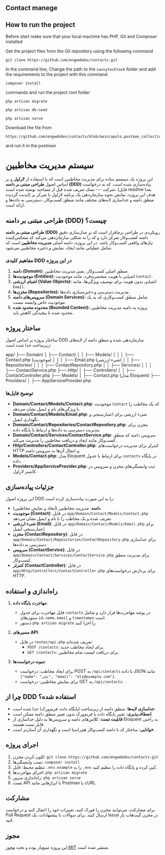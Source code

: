 ## Contact manege

## How to run the project

Before start make sure that your local machine has PHP, Git and Composer installed

Get the project files from the Git repository using the following command

```nothing
git clone https://github.com/engwebdev/contacts.git
```

In the command line, Change the path to the `savvytechtask` folder and add the requirements to the project with this command
```nothing
composer install 
```

commands and run the project root folder
```nothing
php artisan migrate
```

```nothing
php artisan db:seed
```

```nothing
php artisan serve
```

Download the file from
```nothing
https://github.com/engwebdev/contacts/blob/main/apolo.postman_collection.json
```
and run it in the postman


# سیستم مدیریت مخاطبین

این پروژه یک سیستم ساده برای مدیریت مخاطبین است که با استفاده از **لاراول** و بر اساس اصول **طراحی مبتنی بر دامنه (DDD)** پیاده‌سازی شده است. که به درخواست شرکت --- تسک تعریف شده قبل از مصاحبه نوشته شده است، (فایل readme بعدا اپدیت گردیده) هدف این پروژه، نمایش نحوه سازمان‌دهی یک برنامه لاراول با تمرکز بر منطق دامنه و جداسازی لایه‌های مختلف مانند منطق کسب‌وکار، دسترسی به داده‌ها و ارائه است.

## طراحی مبتنی بر دامنه (DDD) چیست؟
**طراحی مبتنی بر دامنه (DDD)** رویکردی در طراحی نرم‌افزار است که بر مدل‌سازی دقیق دامنه کسب‌وکار تمرکز دارد و کد را به شکلی سازمان‌دهی می‌کند که منعکس‌کننده نیازهای واقعی کسب‌وکار باشد. در این پروژه، دامنه اصلی **مدیریت مخاطبین** است که شامل عملیاتی مانند ایجاد، نمایش و ذخیره مخاطبین می‌شود.

### مفاهیم کلیدی DDD در این پروژه
1. **دامنه (Domain):** منطق اصلی کسب‌وکار، یعنی مدیریت مخاطبین.
2. **موجودیت‌ها (Entities):** اشیایی با هویت منحصربه‌فرد، مانند موجودیت `Contact`.
3. **اشیای ارزشی (Value Objects):** اشیایی بدون هویت برای توصیف ویژگی‌ها، مانند `Email`.
4. **مخزن‌ها (Repositories):** مدیریت دسترسی و ذخیره‌سازی داده‌ها.
5. **سرویس‌های دامنه (Domain Services):** شامل منطق کسب‌وکاری که به یک موجودیت خاص وابسته نیست.
6. **محدوده محدود شده (Bounded Context):** پروژه به دامنه مدیریت مخاطبین محدود شده تا پیچیدگی کاهش یابد.

## ساختار پروژه
ساختار پروژه بر اساس اصول DDD سازمان‌دهی شده و منطق دامنه از لایه‌های زیرساخت جدا شده است:

app/
├── Domain/
│   ├── Contact/
│   │   ├── Models/
│   │   │   ├── Contact.php (موجودیت)
│   │   │   ├── Email.php (شیء ارزشی)
│   │   ├── Repositories/
│   │   │   ├── ContactRepository.php
│   │   ├── Services/
│   │   │   ├── ContactService.php
├── Http/
│   ├── Controllers/
│   │   ├── ContactController.php
├── Models/
│   ├── Contact.php (مدل Eloquent)
├── Providers/
│   ├── AppServiceProvider.php



### توضیح فایل‌ها
- **Domain/Contact/Models/Contact.php**: موجودیت `Contact` که یک مخاطب را با ویژگی‌های نام و ایمیل نشان می‌دهد.
- **Domain/Contact/Models/Email.php**: شیء ارزشی برای اعتبارسنجی و نگهداری ایمیل.
- **Domain/Contact/Repositories/ContactRepository.php**: مخزن برای مدیریت دسترسی به داده‌ها و ارتباط با پایگاه داده.
- **Domain/Contact/Services/ContactService.php**: سرویس دامنه که منطق کسب‌وکار مانند ایجاد و دریافت مخاطبین را مدیریت می‌کند.
- **Http/Controllers/ContactController.php**: کنترلر برای مدیریت درخواست‌های HTTP و انتقال آن‌ها به سرویس دامنه.
- **Models/Contact.php**: مدل Eloquent برای ارتباط با جدول `contacts` در پایگاه داده.
- **Providers/AppServiceProvider.php**: ثبت وابستگی‌های مخزن و سرویس در کانتینر لاراول.

## جزئیات پیاده‌سازی
این پروژه اصول DDD را به این صورت پیاده‌سازی کرده است:
- **دامنه**: مدیریت مخاطبین (ایجاد و نمایش مخاطبین).
- **موجودیت (Contact)**: در فایل `app/Domain/Contact/Models/Contact.php` تعریف شده و یک مخاطب را با نام و ایمیل نشان می‌دهد.
- **شیء ارزشی (Email)**: در فایل `app/Domain/Contact/Models/Email.php` برای اعتبارسنجی ایمیل.
- **مخزن (ContactRepository)**: در فایل `app/Domain/Contact/Repositories/ContactRepository.php` برای جداسازی دسترسی به داده‌ها.
- **سرویس (ContactService)**: در فایل `app/Domain/Contact/Services/ContactService.php` برای مدیریت منطق کسب‌وکار.
- **کنترلر (ContactController)**: در فایل `app/Http/Controllers/ContactController.php` برای پردازش درخواست‌های HTTP.

## راه‌اندازی و استفاده
1. **مهاجرت پایگاه داده**:
   - فایل مهاجرت برای جدول `contacts` در پوشه مهاجرت‌ها قرار دارد و شامل ستون‌های `id`، `name`، `email` و `timestamps` است.
   - دستور `php artisan migrate` را اجرا کنید.

2. **مسیرهای API**:
   - در فایل `routes/api.php` تعریف شده‌اند:
     - `POST /contacts`: برای ایجاد مخاطب جدید.
     - `GET /contacts`: برای دریافت لیست تمام مخاطبین.

3. **نمونه درخواست‌ها**:
   - برای ایجاد مخاطب: درخواست POST به `/api/contacts` با داده JSON مانند `{"name": "علی", "email": "ali@example.com"}`.
   - برای نمایش مخاطبین: درخواست GET به `/api/contacts`.

## چرا از DDD استفاده شده؟
- **جداسازی لایه‌ها**: منطق دامنه از زیرساخت (پایگاه داده، فریم‌ورک) جدا شده است.
- **انعطاف‌پذیری**: تغییر پایگاه داده یا فریم‌ورک بدون تغییر منطق دامنه ممکن است.
- **قابلیت تست**: کلاس‌های دامنه و سرویس‌ها به دلیل جداسازی از Eloquent به راحتی قابل تست هستند.
- **خوانایی**: ساختار کد با دامنه کسب‌وکار هم‌راستا است و نگهداری آن آسان‌تر است.

## اجرای پروژه
1. کلون کردن مخزن: `git clone https://github.com/engwebdev/contacts.git`
2. نصب وابستگی‌ها: `composer install`
3. تنظیم محیط: فایل `.env.example` را به `.env` کپی کرده و پایگاه داده را تنظیم کنید.
4. اجرای مهاجرت‌ها: `php artisan migrate`
5. راه‌اندازی سرور: `php artisan serve`
6. تست API با ابزارهایی مانند Postman یا cURL.

## مشارکت
برای مشارکت، می‌توانید مخزن را فورک کنید، تغییرات خود را اعمال کنید و درخواست Pull Request ارسال کنید. برای سوالات یا پیشنهادات، یک Issue در مخزن گیت‌هاب باز کنید.

## مجوز
این پروژه منبع‌باز بوده و تحت [مجوز MIT](LICENSE) منتشر شده است.
